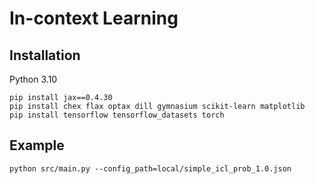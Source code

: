 # In-context Learning

## Installation
Python 3.10
```
pip install jax==0.4.30
pip install chex flax optax dill gymnasium scikit-learn matplotlib
pip install tensorflow tensorflow_datasets torch
```

## Example
```
python src/main.py --config_path=local/simple_icl_prob_1.0.json
```
